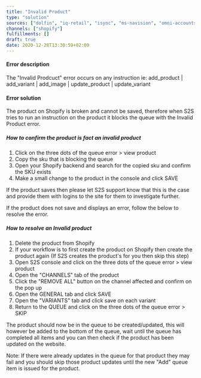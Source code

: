 ```yaml
---
title: "Invalid Product"
type: "solution"
sources: ["dolfin", "iq-retail", "isync", "ms-navision", "omni-accounts", "pastel-partner", "sage-50cloud-pastel-xpress", "sage-200-evolution", "sage-300cloud", "sage-business-cloud-financials", "sage-evolution", "sage-one", "sage-pastel-evolution", "sap", "syspro" ]
channels: ["shopify"]
fulfillments: []
draft: true
date: 2020-12-28T13:30:59+02:00
---
```


#### Error description


The "Invalid Prodcuct" error occurs on any instruction ie: add_product | add_variant | add_image | update_product | update_variant

#### Error solution
The product on Shopify is broken and cannot be saved, therefore when S2S tries to run an instruction on the product it blocks the queue with the Invalid Product error. 

##### How to confirm the product is fact an invalid product

1. Click on the three dots of the queue error > view product
2. Copy the sku that is blocking the queue
3. Open your Shopify backend and search for the copied sku and confirm the SKU exists
4. Make a small change to the product in the console and click SAVE 

If the product saves then please let S2S support know that this is the case and provide them with logins to the site for them to investigate further.

If the product does not save and displays an error, follow the below to resolve the error.

##### How to resolve an Invalid product

1. Delete the product from Shopify
2. If your workflow is to first create the product on Shopify then create the product again (If S2S creates the product's for you then skip this step)
3. Open S2S console and click on the three dots of the queue error > view product
4. Open the "CHANNELS" tab of the product
5. Click the "REMOVE ALL" button on the channel affected and confirm on the pop up
6. Open the GENERAL tab and click SAVE 
7. Open the "VARIANTS" tab and click save on each variant
8. Return to the QUEUE and click on the three dots of the queue error > SKIP

The product should now be in the queue to be created/updated, this will however be added to the bottom of the queue, wait until the queue has completed all items and you can then check if the product has been updated on the website.

Note: If there were already updates in the queue for that product they may fail and you should skip those product updates until the new "Add" queue item is issued for the product.

